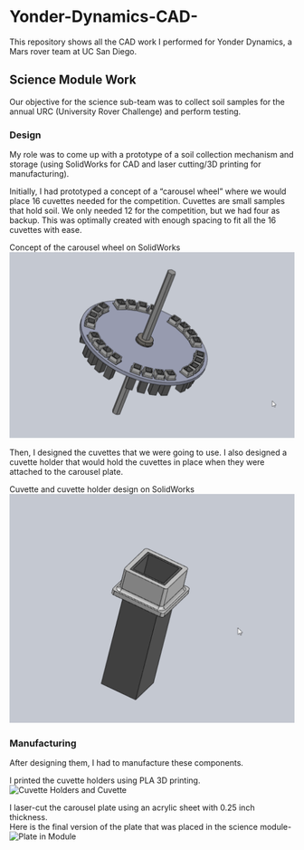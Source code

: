 # Yonder-Dynamics-CAD-

This repository shows all the CAD work I performed for Yonder Dynamics, a Mars rover team at UC San Diego. 

## Science Module Work 
Our objective for the science sub-team was to collect soil samples for the annual URC (University Rover Challenge) and perform testing.

### Design 
My role was to come up with a prototype of a soil collection mechanism and storage (using SolidWorks for CAD and laser cutting/3D printing for manufacturing). 

Initially, I had prototyped a concept of a “carousel wheel” where we would place 16 cuvettes needed for the competition. Cuvettes are small samples that hold soil. We only needed 12 for the competition, but we had four as backup. This was optimally created with enough spacing to fit all the 16 cuvettes with ease. 

Concept of the carousel wheel on SolidWorks
![Carousel Wheel Concept](https://github.com/KaustubhKanagalekar/Yonder-Dynamics-CAD-/blob/main/Yonder%20Dynamics%20Files/Screenshot%202024-12-20%20at%2016.48.16.png)

Then, I designed the cuvettes that we were going to use.
I also designed a cuvette holder that would hold the cuvettes in place when they were attached to the carousel plate. 

Cuvette and cuvette holder design on SolidWorks 
![Cuvette + holder Design](https://github.com/KaustubhKanagalekar/Yonder-Dynamics-CAD-/blob/main/Yonder%20Dynamics%20Files/Screenshot%202024-12-20%20at%2016.39.05.png)

### Manufacturing 
After designing them, I had to manufacture these components. 

I printed the cuvette holders using PLA 3D printing. 
![Cuvette Holders and Cuvette](https://github.com/KaustubhKanagalekar/Yonder-Dynamics-CAD-/blob/main/Yonder%20Dynamics%20Files/IMG_0691.HEIC) 

I laser-cut the carousel plate using an acrylic sheet with 0.25 inch thickness.  
Here is the final version of the plate that was placed in the science module- 
![Plate in Module](https://github.com/KaustubhKanagalekar/Yonder-Dynamics-CAD-/blob/main/Yonder%20Dynamics%20Files/IMG_0747.HEIC) 

